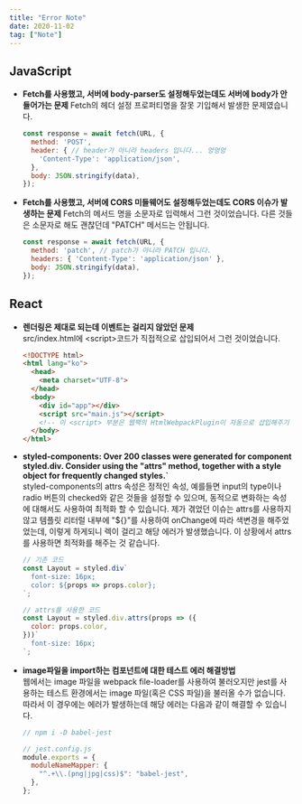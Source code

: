 ```yaml
---
title: "Error Note"
date: 2020-11-02
tag: ["Note"]
---
```


## JavaScript

- **Fetch를 사용했고, 서버에 body-parser도 설정해두었는데도 서버에 body가 안들어가는 문제**
  Fetch의 헤더 설정 프로퍼티명을 잘못 기입해서 발생한 문제였습니다.

  ```js
  const response = await fetch(URL, {
    method: 'POST',
    header: { // header가 아니라 headers 입니다... 엉엉엉
      'Content-Type': 'application/json',
    },
    body: JSON.stringify(data),
  });
  ```

- **Fetch를 사용했고, 서버에 CORS 미들웨어도 설정해두었는데도 CORS 이슈가 발생하는 문제**
  Fetch의 메서드 명을 소문자로 입력해서 그런 것이었습니다. 다른 것들은 소문자로 해도 괜찮던데 "PATCH" 메서드는 안됩니다.

  ```js
  const response = await fetch(URL, {
    method: 'patch', // patch가 아니라 PATCH 입니다.
    headers: { 'Content-Type': 'application/json' },
    body: JSON.stringify(data),
  });
  ```

## React

- **렌더링은 제대로 되는데 이벤트는 걸리지 않았던 문제**  
  src/index.html에 \<script\>코드가 직접적으로 삽입되어서 그런 것이었습니다.

    ```html
    <!DOCTYPE html>
    <html lang="ko">
      <head>
        <meta charset="UTF-8">
      </head>
      <body>
        <div id="app"></div>
        <script src="main.js"></script>
        <!-- 이 <script> 부분은 웹팩의 HtmlWebpackPlugin이 자동으로 삽입해주기 때문에 없어야 함 -->
      </body>
    </html>
    ```

- **styled-components: Over 200 classes were generated for component styled.div. Consider using the "attrs" method, together with a style object for frequently changed styles.`**  
  styled-components의 attrs 속성은 정적인 속성, 예를들면 input의 type이나 radio 버튼의 checked와 같은 것들을 설정할 수 있으며, 동적으로 변화하는 속성에 대해서도 사용하여 최적화 할 수 있습니다. 제가 겪었던 이슈는 attrs를 사용하지 않고 템플릿 리터럴 내부에 "${}"를 사용하여 onChange에 따라 색변경을 해주었었는데, 이렇게 하게되니 렉이 걸리고 해당 에러가 발생했습니다. 이 상황에서 attrs를 사용하면 최적화를 해주는 것 같습니다.

    ```js
    // 기존 코드
    const Layout = styled.div`
      font-size: 16px;
      color: ${props => props.color};
    `;

    // attrs를 사용한 코드
    const Layout = styled.div.attrs(props => ({
      color: props.color,
    }))`
      font-size: 16px;
    `;
    ```

- **image파일을 import하는 컴포넌트에 대한 테스트 에러 해결방법**  
  웹에서는 image 파일을 webpack file-loader를 사용하여 불러오지만 jest를 사용하는 테스트 환경에서는 image 파일(혹은 CSS 파일)을 불러올 수가 없습니다. 따라서 이 경우에는 에러가 발생하는데 해당 에러는 다음과 같이 해결할 수 있습니다.

    ```js
    // npm i -D babel-jest
    
    // jest.config.js
    module.exports = {
      moduleNameMapper: {
        "^.+\\.(png|jpg|css)$": "babel-jest",
      },
    };
    ```
